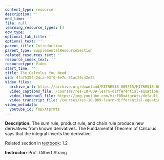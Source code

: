 ```yaml
---
content_type: resource
description: ''
end_time: ''
file: null
learning_resource_types: []
ocw_type: ''
optional_tab_title: ''
optional_text: ''
parent_title: Introduction
parent_type: SupplementalResourceSection
related_resources_text: ''
resource_index_text: ''
resourcetype: Video
start_time: ''
title: The Calculus You Need
uid: 4fa75354-2dca-93f0-6e7c-31ac20c42e24
video_files:
  archive_url: https://archive.org/download/MITRES18-009F15/MITRES18-009F15_1_2_The_Calculus_You_Need_300k.mp4
  video_captions_file: /courses/res-18-009-learn-differential-equations-up-close-with-gilbert-strang-and-cleve-moler-fall-2015/7eda3268bcf2555d859417f04588f0fe_f0BxAtprWts.vtt
  video_thumbnail_file: https://img.youtube.com/vi/f0BxAtprWts/default.jpg
  video_transcript_file: /courses/res-18-009-learn-differential-equations-up-close-with-gilbert-strang-and-cleve-moler-fall-2015/ed8ac43c4be3e9b6bcf172f1f0d2d692_f0BxAtprWts.pdf
video_metadata:
  youtube_id: f0BxAtprWts
---
```


**Description:** The sum rule, product rule, and chain rule produce new derivatives from known derivatives. The Fundamental Theorem of Calculus says that the integral inverts the derivative.

Related section in [textbook](http://www-math.mit.edu/~gs/dela/): 1.2

**Instructor:** Prof. Gilbert Strang

